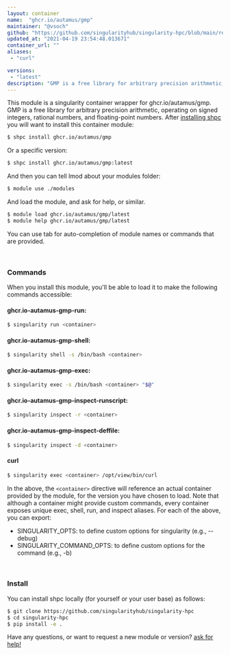 ```yaml
---
layout: container
name:  "ghcr.io/autamus/gmp"
maintainer: "@vsoch"
github: "https://github.com/singularityhub/singularity-hpc/blob/main/registry/ghcr.io/autamus/gmp/container.yaml"
updated_at: "2021-04-19 23:54:48.013671"
container_url: ""
aliases:
 - "curl"

versions:
 - "latest"
description: "GMP is a free library for arbitrary precision arithmetic, operating on signed integers, rational numbers, and floating-point numbers."
---
```


This module is a singularity container wrapper for ghcr.io/autamus/gmp.
GMP is a free library for arbitrary precision arithmetic, operating on signed integers, rational numbers, and floating-point numbers.
After [installing shpc](#install) you will want to install this container module:

```bash
$ shpc install ghcr.io/autamus/gmp
```

Or a specific version:

```bash
$ shpc install ghcr.io/autamus/gmp:latest
```

And then you can tell lmod about your modules folder:

```bash
$ module use ./modules
```

And load the module, and ask for help, or similar.

```bash
$ module load ghcr.io/autamus/gmp/latest
$ module help ghcr.io/autamus/gmp/latest
```

You can use tab for auto-completion of module names or commands that are provided.

<br>

### Commands

When you install this module, you'll be able to load it to make the following commands accessible:

#### ghcr.io-autamus-gmp-run:

```bash
$ singularity run <container>
```

#### ghcr.io-autamus-gmp-shell:

```bash
$ singularity shell -s /bin/bash <container>
```

#### ghcr.io-autamus-gmp-exec:

```bash
$ singularity exec -s /bin/bash <container> "$@"
```

#### ghcr.io-autamus-gmp-inspect-runscript:

```bash
$ singularity inspect -r <container>
```

#### ghcr.io-autamus-gmp-inspect-deffile:

```bash
$ singularity inspect -d <container>
```


#### curl
       
```bash
$ singularity exec <container> /opt/view/bin/curl
```



In the above, the `<container>` directive will reference an actual container provided
by the module, for the version you have chosen to load. Note that although a container
might provide custom commands, every container exposes unique exec, shell, run, and
inspect aliases. For each of the above, you can export:

 - SINGULARITY_OPTS: to define custom options for singularity (e.g., --debug)
 - SINGULARITY_COMMAND_OPTS: to define custom options for the command (e.g., -b)

<br>
  
### Install

You can install shpc locally (for yourself or your user base) as follows:

```bash
$ git clone https://github.com/singularityhub/singularity-hpc
$ cd singularity-hpc
$ pip install -e .
```

Have any questions, or want to request a new module or version? [ask for help!](https://github.com/singularityhub/singularity-hpc/issues)